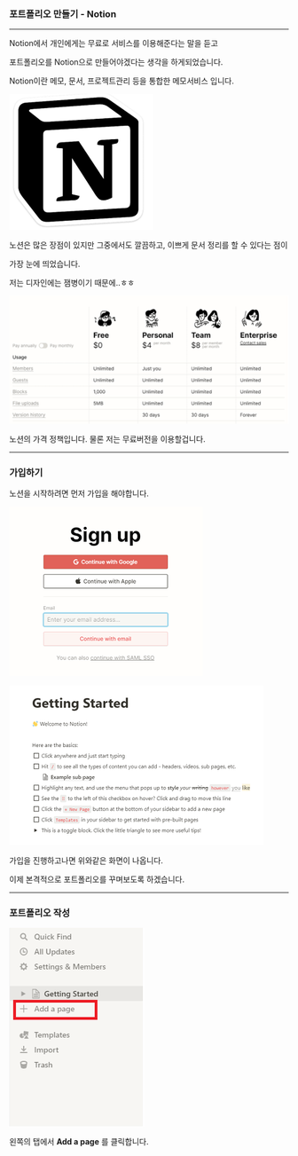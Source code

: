 ### 포트폴리오 만들기 - Notion
---

Notion에서 개인에게는 무료로 서비스를 이용해준다는 말을 듣고 

포트폴리오를 Notion으로 만들어야겠다는 생각을 하게되었습니다.

Notion이란 메모, 문서, 프로젝트관리 등을 통합한 메모서비스 입니다.


![노션 로고](images/notion_logo.png)

노션은 많은 장점이 있지만 그중에서도 깔끔하고, 이쁘게 문서 정리를 할 수 있다는 점이

가장 눈에 띄었습니다.

저는 디자인에는 잼병이기 때문에..ㅎㅎ

![노션 가격](images/notion_pri.png)

노션의 가격 정책입니다. 물론 저는 무료버전을 이용할겁니다.

---

### 가입하기

노션을 시작하려면 먼저 가입을 해야합니다.

![노션 가입](images/notion_sign.png)

![노션 start](images/notion_start.png)

가입을 진행하고나면 위와같은 화면이 나옵니다.

이제 본격적으로 포트폴리오를 꾸며보도록 하겠습니다.

---

### 포트폴리오 작성 

![노션 add](images/notion_add.png)

왼쪽의 탭에서 **Add a page** 를 클릭합니다.
